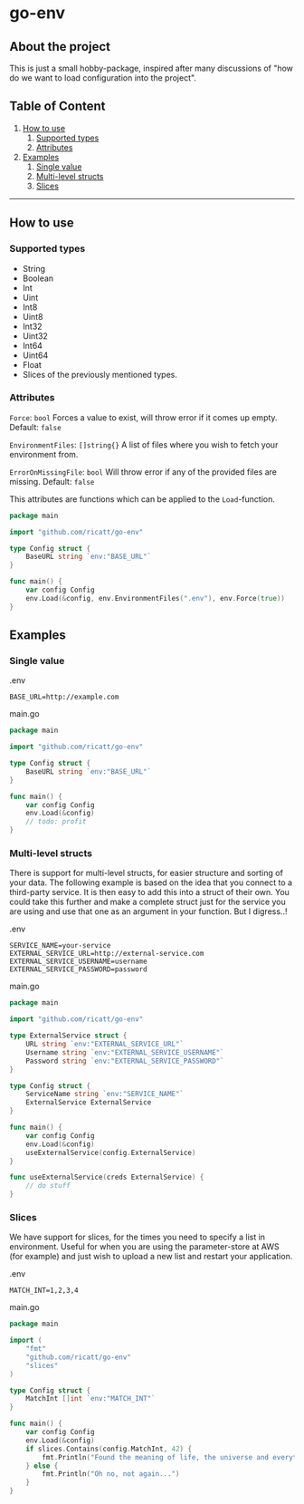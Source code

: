 # go-env

## About the project
This is just a small hobby-package, inspired after many discussions of "how do we want to load configuration into the project".

## Table of Content
1. [How to use](#how-to-use)
   1. [Supported types](#supported-types)
   2. [Attributes](#attributes)
2. [Examples](#examples)
   1. [Single value](#single-value)
   2. [Multi-level structs](#multi-level-structs)
   3. [Slices](#slices)
---
## How to use
### Supported types
 - String
 - Boolean
 - Int
 - Uint
 - Int8
 - Uint8
 - Int32
 - Uint32
 - Int64
 - Uint64
 - Float
 - Slices of the previously mentioned types.

### Attributes
`Force`: `bool` Forces a value to exist, will throw error if it comes up empty. Default: `false`

`EnvironmentFiles`: `[]string{}` A list of files where you wish to fetch your environment from.

`ErrorOnMissingFile`: `bool` Will throw error if any of the provided files are missing. Default: `false`

This attributes are functions which can be applied to the `Load`-function.
```go
package main

import "github.com/ricatt/go-env"

type Config struct {
    BaseURL string `env:"BASE_URL"`
}

func main() {
    var config Config
    env.Load(&config, env.EnvironmentFiles(".env"), env.Force(true))
}
```


## Examples

### Single value
.env
```env
BASE_URL=http://example.com
```
main.go
```go
package main

import "github.com/ricatt/go-env"

type Config struct {
    BaseURL string `env:"BASE_URL"`
}

func main() {
    var config Config
    env.Load(&config)
    // todo: profit
}
```

### Multi-level structs
There is support for multi-level structs, for easier structure and sorting of your data. The following example is based
on the idea that you connect to a third-party service. It is then easy to add this into a struct of their own. You could
take this further and make a complete struct just for the service you are using and use that one as an argument in your
function. But I digress..!

.env
```env
SERVICE_NAME=your-service
EXTERNAL_SERVICE_URL=http://external-service.com
EXTERNAL_SERVICE_USERNAME=username
EXTERNAL_SERVICE_PASSWORD=password
```
main.go
```go
package main

import "github.com/ricatt/go-env"

type ExternalService struct {
	URL string `env:"EXTERNAL_SERVICE_URL"`
	Username string `env:"EXTERNAL_SERVICE_USERNAME"`
	Password string `env:"EXTERNAL_SERVICE_PASSWORD"`
}

type Config struct {
    ServiceName string `env:"SERVICE_NAME"`
    ExternalService ExternalService
}

func main() {
    var config Config
    env.Load(&config)
	useExternalService(config.ExternalService)
}

func useExternalService(creds ExternalService) {
	// do stuff
}
```

### Slices
We have support for slices, for the times you need to specify a list in environment. Useful for when you are using the
parameter-store at AWS (for example) and just wish to upload a new list and restart your application.

.env
```env
MATCH_INT=1,2,3,4
```
main.go
```go
package main

import (
	"fmt"
	"github.com/ricatt/go-env"
	"slices"
)

type Config struct {
    MatchInt []int `env:"MATCH_INT"`
}

func main() {
    var config Config
    env.Load(&config)
    if slices.Contains(config.MatchInt, 42) {
		fmt.Println("Found the meaning of life, the universe and everything.")
    } else {
		fmt.Println("Oh no, not again...")
    }
}
```
